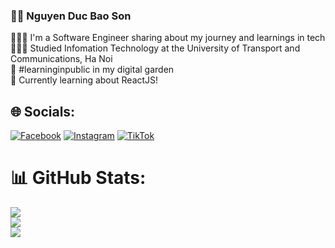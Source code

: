 ### 🏄‍♂️ Nguyen Duc Bao Son
👩🏻‍💻 I'm a Software Engineer sharing about my journey and learnings in tech<br/>
👩🏻‍🎓 Studied Infomation Technology at the University of Transport and Communications, Ha Noi<br/>
🌷 #learninginpublic in my digital garden<br/>
💭 Currently learning about ReactJS!<br/>

## 🌐 Socials:
[![Facebook](https://img.shields.io/badge/Facebook-%231877F2.svg?logo=Facebook&logoColor=white)](https://facebook.com/nguyenducbaoson) [![Instagram](https://img.shields.io/badge/Instagram-%23E4405F.svg?logo=Instagram&logoColor=white)](https://instagram.com/_nguyenducbaoson) [![TikTok](https://img.shields.io/badge/TikTok-%23000000.svg?logo=TikTok&logoColor=white)](https://tiktok.com/@nguyenducbaoson) 

# 📊 GitHub Stats:
![](https://github-readme-stats.vercel.app/api?username=nguyenducbaoson&theme=dark&hide_border=false&include_all_commits=false&count_private=false)<br/>
![](https://github-readme-streak-stats.herokuapp.com/?user=nguyenducbaoson&theme=dark&hide_border=false)<br/>
![](https://github-readme-stats.vercel.app/api/top-langs/?username=nguyenducbaoson&theme=dark&hide_border=false&include_all_commits=false&count_private=false&layout=compact)
